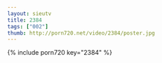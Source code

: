 ```yaml
--- 
layout: sieutv
title: 2384
tags: ["002"]
thumb: http://porn720.net/video/2384/poster.jpg
---
```

{% include porn720 key="2384" %} 
